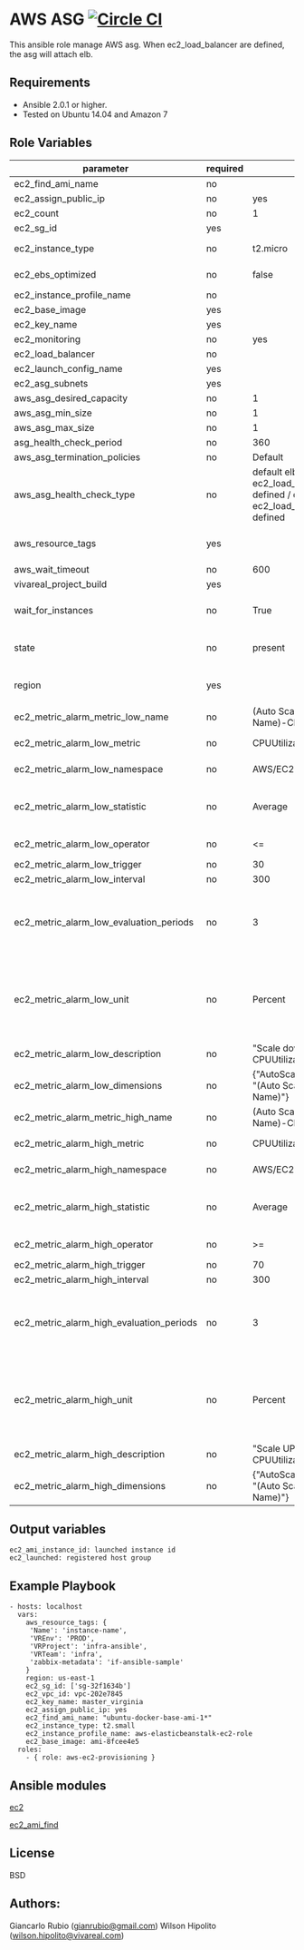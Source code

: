 AWS ASG  [![Circle CI](https://circleci.com/gh/VivaReal/ansible-aws-asg/tree/master.svg?style=svg&circle-token=39ff1e2f2d1e1e9fc23cca130dca267e0c3348a1)](https://circleci.com/gh/VivaReal/ansible-aws-asg/tree/master)
=========

This ansible role manage AWS asg.
When ec2_load_balancer are defined, the asg will attach elb.

Requirements
------------

- Ansible 2.0.1 or higher.
- Tested on Ubuntu 14.04 and Amazon 7

Role Variables
--------------

| parameter             | required | default | choices | comments |
| --------------------- | -------- | ------- | -------- |-------- |
| ec2_find_ami_name                   |  no     |         || ami name to find. ex. ubuntu-docker-base-ami-1* |
| ec2_assign_public_ip                   |   no    |    yes     |yes, no|  when provisioning within vpc, assign a public IP address. |
| ec2_count                   |  no     |     1    || number of instances to launch|
| ec2_sg_id                   |   yes    |         || security group id (or list of ids) to use with the instance |
| ec2_instance_type                   |   no    |     t2.micro    || instance type to use for the instance, see http://docs.aws.amazon.com/AWSEC2/latest/UserGuide/instance-types.html|
| ec2_ebs_optimized  | no  |  false ||  whether instance is using optimized EBS volumes, see http://docs.aws.amazon.com/AWSEC2/latest/UserGuide/EBSOptimized.html|
| ec2_instance_profile_name |  no |   ||  Name of the IAM instance profile to use. Recommended to use aws-elasticbeanstalk-ec2-role |
| ec2_base_image  |  yes |   ||  ami ID to use for the instance. Only use when ec2_find_ami_name is blank. |
| ec2_key_name | yes  |   |   |key pair to use on the instance|
| ec2_monitoring  |  no | yes  | yes, no |  enable detailed monitoring (CloudWatch) for instance |
| ec2_load_balancer | no | | | List of ELB names to use for the group |
| ec2_launch_config_name | yes | | | Name of the Launch configuration to use for the group. See the ec2_lc module for managing these. |
| ec2_asg_subnets | yes | | | List of VPC subnets to use|
| aws_asg_desired_capacity | no | 1 | | Desired number of instances in group, if unspecified then the current group value will be used.|
| aws_asg_min_size | no | 1 | | Minimum number of instances in group, if unspecified then the current group value will be used.|
| aws_asg_max_size | no | 1 | | Maximum number of instances in group, if unspecified then the current group value will be used.|
| asg_health_check_period | no | 360 | | |
| aws_asg_termination_policies | no | Default | | OldestInstance, NewestInstance, OldestLaunchConfiguration, ClosestToNextInstanceHour, Default|
| aws_asg_health_check_type | no | default elb when ec2_load_balancer is defined / default ec2 when ec2_load_balancer is not defined | | The service you want the health status from, Amazon EC2 or Elastic Load Balancer.|
| aws_resource_tags  | yes  |   | | a hash/dictionary of tags to add to the new instance or for starting/stopping instance by tag; '{"key":"value"}' and '{"VREnv":"PROD","VRProject":"sample","VRTeam":"infra", "Name":"ami name"}' |
| aws_wait_timeout | no | 600 | |  how long before wait gives up, in seconds |
| vivareal_project_build | yes | | |  ASG name |
| wait_for_instances | no  | True | | Wait for the ASG instances to be in a ready state before exiting. If instances are behind an ELB, it will wait until the ELB determines all instances have a lifecycle_state of "InService" and a health_status of "Healthy".|  
| state |  no |  present |present, absent,running, stopped| create or terminate instances  |
| region |  yes |   || The AWS region to use. Must be specified if ec2_url is not used. If not specified then the value of the EC2_REGION environment variable, if any, is used. See http://docs.aws.amazon.com/general/latest/gr/rande.html#ec2_region  |
| ec2_metric_alarm_metric_low_name | no | (Auto Scaling Group Name)-CPU-LOW | | The name of the cloudwatch alarm that will be created |
| ec2_metric_alarm_low_metric | no | CPUUtilization | | What metric cloudwatch will monitor (Ref: http://docs.aws.amazon.com/AmazonCloudWatch/latest/DeveloperGuide/CW_Support_For_AWS.html) |
| ec2_metric_alarm_low_namespace | no | AWS/EC2 | | CloudWatch namespaces are containers for metrics. Metrics in different namespaces are isolated from each other|
| ec2_metric_alarm_low_statistic | no | Average | Minimum, Maximum, Sum, Average, SampleCount| Statistics are metric data aggregations over specified periods of time. |
| ec2_metric_alarm_low_operator| no | <= | =, >, <, >=, <=| The arithmetic operation to use when comparing the specified Statistic and Threshold. The specified Statistic value is used as the first operand.|
| ec2_metric_alarm_low_trigger| no | 30 | | Sets the min/max bound for triggering the alarm.|
| ec2_metric_alarm_low_interval| no | 300 | | The time (in seconds) between metric evaluations.|
| ec2_metric_alarm_low_evaluation_periods| no | 3 | The number of times in which the metric is evaluated before final calculation. |
| ec2_metric_alarm_low_unit| no | Percent | Seconds, Bytes, Bits, Percent, Count,  Bytes/Second, Bits/Second, Count/Second, None | The threshold's unit of measurement. |
| ec2_metric_alarm_low_description | no | "Scale down ASG if CPUUtilization is <= 30" | |
| ec2_metric_alarm_low_dimensions | no | {"AutoScalingGroupName": "(Auto Scaling Group Name)"} | | Describes to what the alarm is applied|
| ec2_metric_alarm_metric_high_name | no | (Auto Scaling Group Name)-CPU-HIGH | | The name of the cloudwatch alarm that will be created |
| ec2_metric_alarm_high_metric | no | CPUUtilization | | What metric cloudwatch will monitor (Ref: http://docs.aws.amazon.com/AmazonCloudWatch/latest/DeveloperGuide/CW_Support_For_AWS.html) |
| ec2_metric_alarm_high_namespace | no | AWS/EC2 | | CloudWatch namespaces are containers for metrics. Metrics in different namespaces are isolated from each other|
| ec2_metric_alarm_high_statistic | no | Average | Minimum, Maximum, Sum, Average, SampleCount| Statistics are metric data aggregations over specified periods of time. |
| ec2_metric_alarm_high_operator | no | >= | =, >, <, >=, <=| The arithmetic operation to use when comparing the specified Statistic and Threshold. The specified Statistic value is used as the first operand.|
| ec2_metric_alarm_high_trigger| no | 70 | | Sets the min/max bound for triggering the alarm.|
| ec2_metric_alarm_high_interval| no | 300 | | The time (in seconds) between metric evaluations.|
| ec2_metric_alarm_high_evaluation_periods | no | 3 | The number of times in which the metric is evaluated before final calculation. |
| ec2_metric_alarm_high_unit | no | Percent | Seconds, Bytes, Bits, Percent, Count,  Bytes/Second, Bits/Second, Count/Second, None | The threshold's unit of measurement. |
| ec2_metric_alarm_high_description | no | "Scale UP ASG if CPUUtilization is >= 70" | |
| ec2_metric_alarm_high_dimensions | no | {"AutoScalingGroupName": "(Auto Scaling Group Name)"} | | Describes to what the alarm is applied|

Output variables
--------------
    ec2_ami_instance_id: launched instance id
    ec2_launched: registered host group



Example Playbook
----------------


    - hosts: localhost
      vars:
        aws_resource_tags: {
         'Name': 'instance-name',
         'VREnv': 'PROD',
         'VRProject': 'infra-ansible',
         'VRTeam': 'infra',
         'zabbix-metadata': 'if-ansible-sample'
        }
        region: us-east-1
        ec2_sg_id: ['sg-32f1634b']
        ec2_vpc_id: vpc-202e7845
        ec2_key_name: master_virginia
        ec2_assign_public_ip: yes
        ec2_find_ami_name: "ubuntu-docker-base-ami-1*"
        ec2_instance_type: t2.small
        ec2_instance_profile_name: aws-elasticbeanstalk-ec2-role
        ec2_base_image: ami-8fcee4e5
      roles:
        - { role: aws-ec2-provisioning }

Ansible modules
--------------
[ec2](http://docs.ansible.com/ansible/ec2_module.html)

[ec2_ami_find](http://docs.ansible.com/ansible/ec2_ami_find_module.html)


License
-------

BSD

Authors:
------------------

Giancarlo Rubio (<gianrubio@gmail.com>)
Wilson Hipolito (<wilson.hipolito@vivareal.com>)
